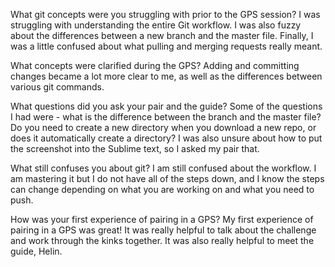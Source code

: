 What git concepts were you struggling with prior to the GPS session?
I was struggling with understanding the entire Git workflow. I was also fuzzy about the differences between a new branch and the master file. Finally, I was a little confused about what pulling and merging requests really meant. 

What concepts were clarified during the GPS?
Adding and committing changes became a lot more clear to me, as well as the differences between various git commands. 

What questions did you ask your pair and the guide?
Some of the questions I had were - what is the difference between the branch and the master file? Do you need to create a new directory when you download a new repo, or does it automatically create a directory? I was also unsure about how to put the screenshot into the Sublime text, so I asked my pair that. 

What still confuses you about git?
I am still confused about the workflow. I am mastering it but I do not have all of the steps down, and I know the steps can change depending on what you are working on and what you need to push. 

How was your first experience of pairing in a GPS?
My first experience of pairing in a GPS was great! It was really helpful to talk about the challenge and work through the kinks together. It was also really helpful to meet the guide, Helin. 